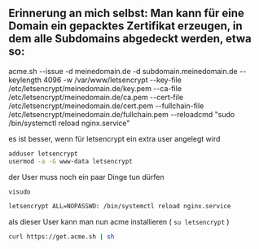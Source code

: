 ## Erinnerung an mich selbst: Man kann für eine Domain ein gepacktes Zertifikat erzeugen, in dem alle Subdomains abgedeckt werden, etwa so:

acme.sh --issue -d meinedomain.de -d subdomain.meinedomain.de --keylength 4096 -w /var/www/letsencrypt --key-file /etc/letsencrypt/meinedomain.de/key.pem --ca-file /etc/letsencrypt/meinedomain.de/ca.pem --cert-file /etc/letsencrypt/meinedomain.de/cert.pem --fullchain-file /etc/letsencrypt/meinedomain.de/fullchain.pem --reloadcmd "sudo /bin/systemctl reload nginx.service"

es ist besser, wenn für letsencrypt ein extra user angelegt wird

```bash
adduser letsencrypt
usermod -a -G www-data letsencrypt
```

der User muss noch ein paar Dinge tun dürfen

```bash
visudo

letsencrypt ALL=NOPASSWD: /bin/systemctl reload nginx.service
```

als dieser User kann man nun acme installieren ( `su letsencrypt` )

```bash
curl https://get.acme.sh | sh
```

